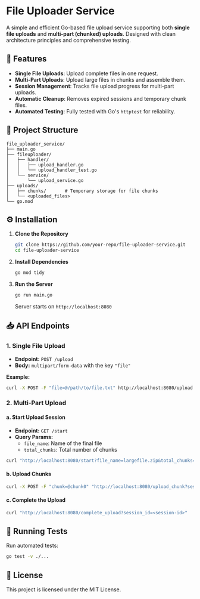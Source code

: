 
# File Uploader Service

A simple and efficient Go-based file upload service supporting both **single file uploads** and **multi-part (chunked) uploads**. Designed with clean architecture principles and comprehensive testing.

## 🚀 Features

- **Single File Uploads**: Upload complete files in one request.
- **Multi-Part Uploads**: Upload large files in chunks and assemble them.
- **Session Management**: Tracks file upload progress for multi-part uploads.
- **Automatic Cleanup**: Removes expired sessions and temporary chunk files.
- **Automated Testing**: Fully tested with Go's `httptest` for reliability.

## 📂 Project Structure

```
file_uploader_service/
├── main.go
├── fileuploader/
│   ├── handler/
│   │   ├── upload_handler.go
│   │   └── upload_handler_test.go
│   └── service/
│       └── upload_service.go
├── uploads/
│   ├── chunks/       # Temporary storage for file chunks
│   └── <uploaded_files>
└── go.mod
```

## ⚙️ Installation

1. **Clone the Repository**
   ```bash
   git clone https://github.com/your-repo/file-uploader-service.git
   cd file-uploader-service
   ```

2. **Install Dependencies**
   ```bash
   go mod tidy
   ```

3. **Run the Server**
   ```bash
   go run main.go
   ```

   Server starts on `http://localhost:8080`

## 📥 API Endpoints

### 1. **Single File Upload**

- **Endpoint:** `POST /upload`
- **Body:** `multipart/form-data` with the key `"file"`

**Example:**

```bash
curl -X POST -F "file=@/path/to/file.txt" http://localhost:8080/upload
```

### 2. **Multi-Part Upload**

#### **a. Start Upload Session**

- **Endpoint:** `GET /start`
- **Query Params:**
    - `file_name`: Name of the final file
    - `total_chunks`: Total number of chunks

```bash
curl "http://localhost:8080/start?file_name=largefile.zip&total_chunks=5"
```

#### **b. Upload Chunks**

```bash
curl -X POST -F "chunk=@chunk0" "http://localhost:8080/upload_chunk?session_id=<session-id>&chunk_index=0"
```

#### **c. Complete the Upload**

```bash
curl "http://localhost:8080/complete_upload?session_id=<session-id>"
```

## 🧪 Running Tests

Run automated tests:

```bash
go test -v ./...
```

## 📄 License

This project is licensed under the MIT License.
